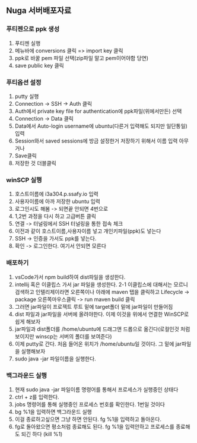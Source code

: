 ## Nuga 서버배포자료

### 푸티젠으로 ppk 생성 

 1. 푸티젠 실행
 2. 메뉴바에 conversions 클릭 => import key 클릭
 3. ppk로 바꿀 pem 파일 선택(zip파일 말고 pem이어야함 당연)
 4. save public key 클릭



### 푸티옵션 설정

1. putty 실행
2. Connection -> SSH -> Auth 클릭
3. Auth에서 private key file for authentication에 ppk파일(위에서만든) 선택
4. Connection -> Data 클릭
5. Data에서 Auto-login username에 ubuntu(다른거 입력해도 되지만 일단통일) 입력
6. Session와서 saved sessions에 방금 설정한거 저장하기 위해서 이름 입력 아무거나
7. Save클릭 
8. 저장한 것 더블클릭



### winSCP 실행

1. 호스트이름에 i3a304.p.ssafy.io 입력
2. 사용자이름에 아까 저장한 ubuntu 입력
3. 로그인시도 해봄 -> 되면끝 안되면 4번으로
4. 1,2번 과정을 다시 하고 고급버튼 클릭 
5. 연결 -> 터널링에서 SSH 터널링을 통한 접속 체크
6. 이전과 같이 호스트이름,사용자이름 넣고 개인키파일(ppk)도 넣는다
7. SSH -> 인증을 가서도 ppk를 넣는다.
8. 확인 -> 로그인한다. 여기서 안되면 모른다



### 배포하기

1. vsCode가서 npm build하여 dist파일을 생성한다.
2. intellij 혹은 이클립스 가서 jar 파일을 생성한다.
 2-1 이클립스에 대해서는 모르니 검색하고 인텔리제이라면 오른쪽이나 아래에 maven 탭을
클릭하고 Lifecycle -> package 오른쪽마우스클릭 -> run maven build 클릭
3. 그러면 jar파일이 프로젝트 루트 밑에 target폴더 밑에 jar파일이 만들어짐
4. dist 파일과 jar파일을 서버에 올려야한다. 이제 이것을 위에서 연결한 WinSCP로 쉽게 해보자
5. jar파일과 dist폴더를 /home/ubuntu에 드래그앤 드롭으로 옮긴다(로컬인것 처럼 보이지만 winscp는 서버의 폴더를 보여준다)
6. 이제 putty로 간다. 처음 들어온 위치가 /home/ubuntu일 것이다. 그 밑에 jar파일을 실행해보자
7. sudo java -jar 파일이름을 실행한다.



### 백그라운드 실행

1. 현재 sudo java -jar 파일이름 명령어를 통해서 프로세스가 실행중인 상태다
2. ctrl + z를 입력한다.
3. jobs 명령어를 통해 실행중인 프로세스 번호를 확인한다. 1번일 것이다
4. bg %1을 입력하면 백그라운드 실행
5. 이걸 종료하고싶으면 그냥 하면 안된다. fg %1을 입력하고 돌아온다.
6. fg로 돌아왔으면 평소처럼 종료해도 된다. fg %1을 입력안하고
프로세스를 종료해도 되긴 하다 (kill %1)